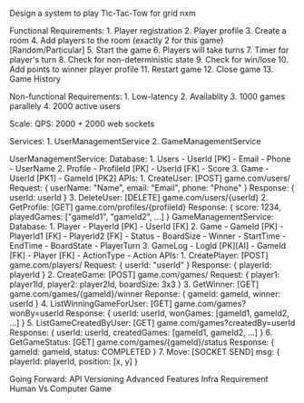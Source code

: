 Design a system to play Tic-Tac-Tow for grid nxm

Functional Requirements:
    1. Player registration
    2. Player profile
    3. Create a room
    4. Add players to the room (exactly 2 for this game) [Random/Particular]
    5. Start the game
    6. Players will take turns
    7. Timer for player's turn
    8. Check for non-deterministic state
    9. Check for win/lose
    10. Add points to winner player profile
    11. Restart game
    12. Close game
    13. Game History


Non-functional Requirements:
    1. Low-latency
    2. Availablity
    3. 1000 games parallely
    4. 2000 active users

Scale:
    QPS: 2000 + 2000 web sockets


Services:
    1. UserManagementService
    2. GameManagementService

UserManagementService:
    Database:
        1. Users
            - UserId    [PK]
            - Email
            - Phone
            - UserName
        2. Profile
            - ProfileId [PK]
            - UserId    [FK]
            - Score
        3. Game
            - UserId    [PK1]
            - GameId    [PK2]
    APIs:
        1. CreateUser:
            [POST] game.com/users/
            Request: {
                userName: "Name",
                email: "Email",
                phone: "Phone"
            }
            Response: {
                userId: userId
            }
        3. DeleteUser:
            [DELETE] game.com/users/{userId}
        2. GetProfile:
            [GET] game.com/profiles/{profileId}
            Response: {
                score: 1234,
                playedGames: ["gameId1", "gameId2", ...]
            }
GameManagementService:
    Database:
        1. Player
            - PlayerId  [PK]
            - UserId    [FK]
        2. Game
            - GameId    [PK]
            - PlayerId1 [FK]
            - PlayerId2 [FK]
            - Status
            - BoardSize
            - Winner
            - StartTime
            - EndTime
            - BoardState
            - PlayerTurn
        3. GameLog
            - LogId     [PK][AI]
            - GameId    [FK]
            - Player    [FK]
            - ActionType
            - Action
    APIs:
        1. CreatePlayer:
            [POST] game.com/players/
            Request: {
                userId: "userId"
            }
            Response: {
                playerId: playerId
            }
        2. CreateGame:
            [POST] game.com/games/
            Request: {
                player1: player1Id,
                player2: player2Id,
                boardSize: 3x3
            }
        3. GetWinner:
            [GET] game.com/games/{gameId}/winner
            Reponse: {
                gameId: gameId,
                winner: userId
            }
        4. ListWinningGameForUser:
            [GET] game.com/games?wonBy=userId
            Response: {
                userId: userId,
                wonGames: [gameId1, gameId2, ...]
            }
        5. ListGameCreatedByUser:
            [GET] game.com/games?createdBy=userId
            Response: {
                userId: userId,
                createdGames: [gameId1, gameId2, ...]
            }
        6. GetGameStatus:
            [GET] game.com/games/{gameId}/status
            Response: {
                gameId: gameId,
                status: COMPLETED
            }
        7. Move:
            [SOCKET SEND]
            msg: {
                playerId: playerId,
                position: [x, y]
            }

Going Forward:
    API Versioning
    Advanced Features
    Infra Requirement
    Human Vs Computer Game
    